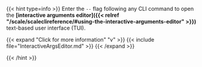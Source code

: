 &NewLine;

{{< hint type=info >}}
Enter the `--` flag following any CLI command to open the **[interactive arguments editor]({{< relref "/scale/scaleclireference/#using-the-interactive-arguments-editor" >}})** text-based user interface (TUI).

{{< expand "Click for more information" "v" >}}
{{< include file="InteractiveArgsEditor.md" >}}
{{< /expand >}}

{{< /hint >}}
